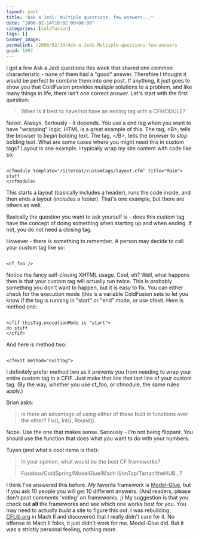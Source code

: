 ```yaml
---
layout: post
title: "Ask a Jedi: Multiple questions, few answers..."
date: "2006-02-14T10:02:00+06:00"
categories: [coldfusion]
tags: []
banner_image: 
permalink: /2006/02/14/Ask-a-Jedi-Multiple-questions-few-answers
guid: 1097
---
```


I got a few Ask a Jedi questions this week that shared one common characteristic - none of them had a "good" answer. Therefore I thought it would be perfect to combine them into one post. If anything, it just goes to show you that ColdFusion provides <i>multiple</i> solutions to a problem, and like many things in life, there isn't one correct answer. Let's start with the first question:
<!--more-->
<blockquote>
When is it best to have/not have an ending tag with a CFMODULE?
</blockquote>

Never. Always. Seriously - it depends. You use a end tag when you want to have "wrapping" logic. HTML is a great example of this. The tag, &lt;B&gt;, tells the browser to <i>begin</i> bolding text. The tag, &lt;/B&gt;, tells the browser to <i>stop</i> bolding text. What are some cases where you might need this in custom tags? Layout is one example. I typically wrap my site content with code like so:

<code>
&lt;cfmodule template="/siteroot/customtags/layout.cfm" title="Main"&gt;
stuff
&lt;/cfmodule&gt;
</code>

This starts a layout (basically includes a header), runs the code inside, and then ends a layout (includes a footer). That's one example, but there are others as well.

Basically the question you want to ask yourself is - does this custom tag have the concept of doing something when starting up and when ending. If not, you do not need a closing tag. 

However - there is something to remember. A person may decide to call your custom tag like so:

<code>
&lt;cf_foo /&gt;
</code>

Notice the fancy self-closing XHTML usage. Cool, eh? Well, what happens then is that your custom tag will actually run twice. This is probably something you don't want to happen, but it is easy to fix. You can either check for the execution mode (this is a variable ColdFusion sets to let you know if the tag is running in "start" or "end" mode, or use cfexit. Here is method one:

<code>
&lt;cfif thisTag.executionMode is "start"&gt;
do stuff
&lt;/cfif&gt;
</code>

And here is method two:

<code>
&lt;cfexit method="exitTag"&gt;
</code>

I definitely prefer method two as it prevents you from needing to wrap your entire custom tag in a CFIF. Just make that line that last line of your custom tag. (By the way, whether you use cf_foo, or cfmodule, the same rules apply.)

Brian asks:

<blockquote>
Is there an advantage of using either of these built in functions over the other? Fix(), Int(), Round().
</blockquote>

Nope. Use the one that makes sense. Seriously - I'm not being flippant. You should use the function that does what you want to do with your numbers.

Tuyen (and what a cool name is that):

<blockquote>
In your opinion, what would be the best CF frameworks?

Fusebox/ColdSpring/ModelGlue/Mach II/onTap/Tartan/theHUB...?
</blockquote>

I think I've answered this before. <i>My</i> favorite framework is <a href="http://www.model-glue.com">Model-Glue</a>, but if you ask 10 people you will get 10 different answers. (And readers, please don't post comments 'voting' on frameworks. ;) My suggestion is that you check out <b>all</b> the frameworks and see which one works best for you. You may need to actually <i>build</i> a site to figure this out. I was rebuilding <a href="http://www.cflib.org">CFLib.org</a> in Mach II and discovered that I really didn't care for it. No offense to Mach II folks, it just didn't work for me. Model-Glue did. But it was a strictly personal feeling, nothing more.